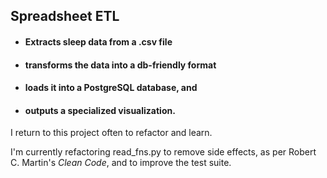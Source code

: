 ## Spreadsheet ETL

* #### Extracts sleep data from a .csv file
* #### transforms the data into a db-friendly format 
* #### loads it into a PostgreSQL database, and
* #### outputs a specialized visualization.


I return to this project often to refactor and learn. 

I'm currently refactoring read_fns.py to remove side effects, as per Robert
C. Martin's _Clean Code_, and to improve the test suite.

